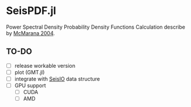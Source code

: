 # SeisPDF.jl
Power Spectral Density Probability Density Functions Calculation
describe by [McMarana 2004](https://pubs.usgs.gov/of/2005/1438/).

## TO-DO
- [ ] release workable version
- [ ] plot (GMT.jl)
- [ ] integrate with [SeisIO](https://github.com/jpjones76/SeisIO.jl) data structure
- [ ] GPU support
    - [ ] CUDA
    - [ ] AMD
